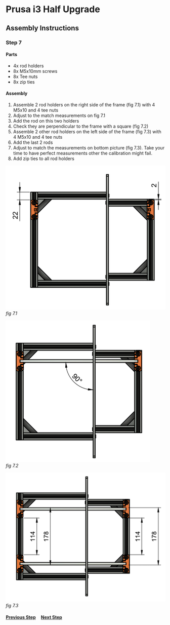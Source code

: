 # Prusa i3 Half Upgrade

## Assembly Instructions

### Step 7

#### Parts

* 4x rod holders
* 8x M5x10mm screws
* 8x Tee nuts
* 8x zip ties

#### Assembly

1. Assemble 2 rod holders on the right side of the frame (fig 7.1) with 4 M5x10 and 4 tee nuts
1. Adjust to the match measurements on fig 7.1
1. Add the rod on this two holders
1. Check they are perpendicular to the frame with a square (fig 7.2)
1. Assemble 2 other rod holders on the left side of the frame (fig 7.3) with 4 M5x10 and 4 tee nuts
1. Add the last 2 rods
1. Adjust to match the measurements on bottom picture (fig 7.3). Take your time to have perfect measurements other the calibration might fail.
1. Add zip ties to all rod holders


![](img/fig7.1.png)\
*fig 7.1*

![](img/fig7.2.png)\
*fig 7.2*


![](img/fig7.3.png)\
*fig 7.3*

#### [Previous Step](step06.md) &nbsp;&nbsp;&nbsp; [Next Step](step08.md)